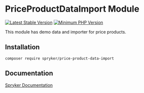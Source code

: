 # PriceProductDataImport Module
[![Latest Stable Version](https://poser.pugx.org/spryker/price-product-data-import/v/stable.svg)](https://packagist.org/packages/spryker/price-product-data-import)
[![Minimum PHP Version](https://img.shields.io/badge/php-%3E%3D%208.2-8892BF.svg)](https://php.net/)

This module has demo data and importer for price products.

## Installation

```
composer require spryker/price-product-data-import
```

## Documentation

[Spryker Documentation](https://docs.spryker.com)
